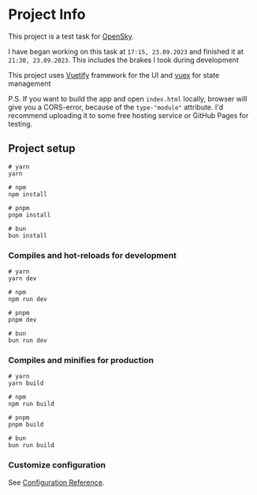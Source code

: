# Project Info

This project is a test task for [OpenSky](https://opensky.biz).

I have began working on this task at `17:15, 23.09.2023`  and finished it at `21:30, 23.09.2023`. This includes the brakes I took during development

This project uses [Vuetify](https://vuetifyjs.com/en/) framework for the UI and [vuex](https://vuex.vuejs.org/) for state management

P.S. If you want to build the app and open `index.html` locally, browser will give you a CORS-error, because of the `type-"module"` attribute. I'd recommend uploading it to some free hosting service or GitHub Pages for testing. 

## Project setup

```
# yarn
yarn

# npm
npm install

# pnpm
pnpm install

# bun
bun install
```

### Compiles and hot-reloads for development

```
# yarn
yarn dev

# npm
npm run dev

# pnpm
pnpm dev

# bun
bun run dev
```

### Compiles and minifies for production

```
# yarn
yarn build

# npm
npm run build

# pnpm
pnpm build

# bun
bun run build
```

### Customize configuration

See [Configuration Reference](https://vitejs.dev/config/).
